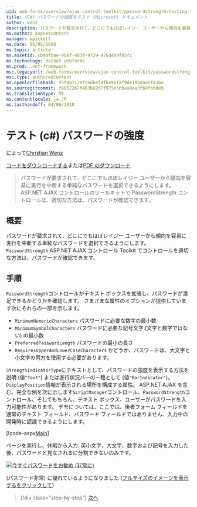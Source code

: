 ```yaml
---
uid: web-forms/overview/ajax-control-toolkit/passwordstrength/testing-the-strength-of-a-password-cs
title: (C#) パスワードの強度をテスト |Microsoft ドキュメント
author: wenz
description: パスワードが要求されて、どこにでもほぼレイジー ユーザーから傾向を容易に実行を中断する単純なパスワードを選択できるようにします。 ASP で PasswordStrength コントロールです。N..
ms.author: aspnetcontent
manager: wpickett
ms.date: 06/02/2008
ms.topic: article
ms.assetid: cb4afbae-9b8f-483d-9729-476d4b9f85fc
ms.technology: dotnet-webforms
ms.prod: .net-framework
msc.legacyurl: /web-forms/overview/ajax-control-toolkit/passwordstrength/testing-the-strength-of-a-password-cs
msc.type: authoredcontent
ms.openlocfilehash: f5f4a7128f2edbef4fbe95faf9de19bdae5f436e
ms.sourcegitcommit: f8852267f463b62d7f975e56bea9aa3f68fbbdeb
ms.translationtype: MT
ms.contentlocale: ja-JP
ms.lasthandoff: 04/06/2018
---
```

<a name="testing-the-strength-of-a-password-c"></a>テスト (c#) パスワードの強度
====================
によって[Christian Wenz](https://github.com/wenz)

[コードをダウンロードする](http://download.microsoft.com/download/9/3/f/93f8daea-bebd-4821-833b-95205389c7d0/PasswordStrength0.cs.zip)または[PDF のダウンロード](http://download.microsoft.com/download/2/d/c/2dc10e34-6983-41d4-9c08-f78f5387d32b/passwordstrength0CS.pdf)

> パスワードが要求されて、どこにでもほぼレイジー ユーザーから傾向を容易に実行を中断する単純なパスワードを選択できるようにします。 ASP.NET AJAX コントロールのツールキットで PasswordStrength コントロールは、適切な方法は、パスワードが確認できます。


## <a name="overview"></a>概要

パスワードが要求されて、どこにでもほぼレイジー ユーザーから傾向を容易に実行を中断する単純なパスワードを選択できるようにします。 `PasswordStrength` ASP.NET AJAX コントロール Toolkit でコントロールを適切な方法は、パスワードが確認できます。

## <a name="steps"></a>手順

`PasswordStrength`コントロールがテキスト ボックスを拡張し、パスワードが満足できるかどうかを確認します。 さまざまな属性のオプションが提供しています次にそれらの一部を示します。

- `MinimumNumericCharacters` パスワードに必要な数字の最小数
- `MinimumSymbolCharacters` パスワードに必要な記号文字 (文字と数字ではない) の最小数
- `PreferredPasswordLength` パスワードの最小の長さ
- `RequiresUpperAndLowerCaseCharacters` かどうか、パスワードは、大文字と小文字の両方を使用する必要があります。

`StrengthIndicatorType`にテキストとして、パスワードの強度を表示する方法を説明 (値`"Text"`) または進行状況バーの一種として (値`"BarIndicator"`)。 `DisplayPosition`情報が表示される場所を構成する属性。 ASP.NET AJAX を含む、完全な例を次に示します`ScriptManager`コントロール、`PasswordStrength`コントロール、そしてもちろん、テキスト ボックス、ユーザーがパスワードを入力可能性があります。 デモについては、ここでは、後者フォーム フィールドを通常のテキスト フィールド、パスワード フィールドではありません、入力中の開発時に認識できるようにします。

[!code-aspx[Main](testing-the-strength-of-a-password-cs/samples/sample1.aspx)]

ページを実行し、休暇から入力: 英小文字、大文字、数字および記号を入力した後、パスワードと見なされるに分割できないのみです。


[![今すぐパスワードをお勧め (非常に)](testing-the-strength-of-a-password-cs/_static/image2.png)](testing-the-strength-of-a-password-cs/_static/image1.png)

(パスワード非常) に優れているようになりました ([フルサイズのイメージを表示するをクリックして](testing-the-strength-of-a-password-cs/_static/image3.png))

> [!div class="step-by-step"]
> [次へ](testing-the-strength-of-a-password-vb.md)
